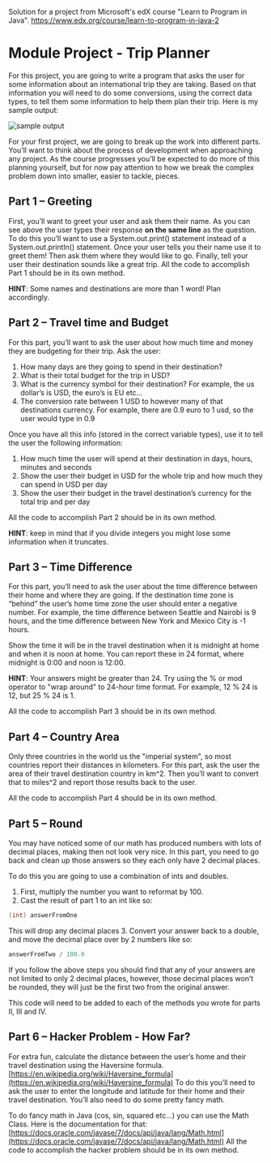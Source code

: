 Solution for a project from Microsoft's edX course "Learn to Program in Java".
https://www.edx.org/course/learn-to-program-in-java-2

# Module Project - Trip Planner

For this project, you are going to write a program that asks the user for some information about an international trip they are taking. Based on that information you will need to do some conversions, using the correct data types, to tell them some information to help them plan their trip. Here is my sample output:

![sample output](https://courses.edx.org/assets/courseware/v1/27fed0c3d34db3d602bfe593552794d7/asset-v1:Microsoft+DEV276x+1T2020a+type@asset+block/1-sampleOutput.png)

For your first project, we are going to break up the work into different parts. You’ll want to think about the process of development when approaching any project. As the course progresses you’ll be expected to do more of this planning yourself, but for now pay attention to how we break the complex problem down into smaller, easier to tackle, pieces.

## Part 1 – Greeting

First, you’ll want to greet your user and ask them their name. As you can see above the user types their response  **on the same line**  as the question. To do this you’ll want to use a System.out.print() statement instead of a System.out.println() statement. Once your user tells you their name use it to greet them! Then ask them where they would like to go. Finally, tell your user their destination sounds like a great trip. All the code to accomplish Part 1 should be in its own method.

**HINT**: Some names and destinations are more than 1 word! Plan accordingly.

## Part 2 – Travel time and Budget

For this part, you’ll want to ask the user about how much time and money they are budgeting for their trip. Ask the user:

1.  How many days are they going to spend in their destination?
2.  What is their total budget for the trip in USD?
3.  What is the currency symbol for their destination? For example, the us dollar’s is USD, the euro’s is EU etc…
4.  The conversion rate between 1 USD to however many of that destinations currency. For example, there are 0.9 euro to 1 usd, so the user would type in 0.9

Once you have all this info (stored in the correct variable types), use it to tell the user the following information:

1.  How much time the user will spend at their destination in days, hours, minutes and seconds
2.  Show the user their budget in USD for the whole trip and how much they can spend in USD per day
3.  Show the user their budget in the travel destination’s currency for the total trip and per day

All the code to accomplish Part 2 should be in its own method.

**HINT**: keep in mind that if you divide integers you might lose some information when it truncates.

## Part 3 – Time Difference

For this part, you’ll need to ask the user about the time difference between their home and where they are going. If the destination time zone is “behind” the user’s home time zone the user should enter a negative number. For example, the time difference between Seattle and Nairobi is 9 hours, and the time difference between New York and Mexico City is -1 hours.

Show the time it will be in the travel destination when it is midnight at home and when it is noon at home. You can report these in 24 format, where midnight is 0:00 and noon is 12:00.

**HINT**: Your answers might be greater than 24. Try using the % or mod operator to "wrap around" to 24-hour time format. For example, 12 % 24 is 12, but 25 % 24 is 1.

All the code to accomplish Part 3 should be in its own method.

## Part 4 – Country Area

Only three countries in the world us the "imperial system", so most countries report their distances in kilometers. For this part, ask the user the area of their travel destination country in km^2. Then you’ll want to convert that to miles^2 and report those results back to the user.

All the code to accomplish Part 4 should be in its own method.

## Part 5 – Round

You may have noticed some of our math has produced numbers with lots of decimal places, making then not look very nice. In this part, you need to go back and clean up those answers so they each only have 2 decimal places.

To do this you are going to use a combination of ints and doubles.

1.  First, multiply the number you want to reformat by 100.
2.  Cast the result of part 1 to an int like so:

```Java
(int) answerFromOne

```

This will drop any decimal places 3. Convert your answer back to a double, and move the decimal place over by 2 numbers like so:

```Java
answerFromTwo / 100.0

```

If you follow the above steps you should find that any of your answers are not limited to only 2 decimal places, however, those decimal places won’t be rounded, they will just be the first two from the original answer.

This code will need to be added to each of the methods you wrote for parts II, III and IV.

## Part 6 – Hacker Problem - How Far?

For extra fun, calculate the distance between the user’s home and their travel destination using the Haversine formula.  [https://en.wikipedia.org/wiki/Haversine_formula](https://en.wikipedia.org/wiki/Haversine_formula)  To do this you’ll need to ask the user to enter the longitude and latitude for their home and their travel destination. You’ll also need to do some pretty fancy math.

To do fancy math in Java (cos, sin, squared etc…) you can use the Math Class. Here is the documentation for that:  [https://docs.oracle.com/javase/7/docs/api/java/lang/Math.html](https://docs.oracle.com/javase/7/docs/api/java/lang/Math.html)  All the code to accomplish the hacker problem should be in its own method.